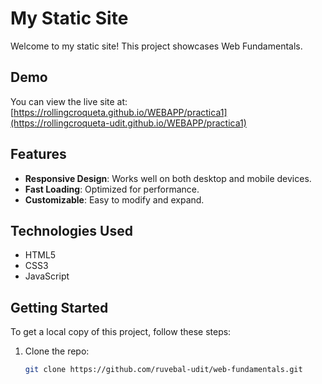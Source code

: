 # My Static Site

Welcome to my static site! This project showcases Web Fundamentals.

## Demo

You can view the live site at: [https://rollingcroqueta.github.io/WEBAPP/practica1](https://rollingcroqueta-udit.github.io/WEBAPP/practica1)

## Features

- **Responsive Design**: Works well on both desktop and mobile devices.
- **Fast Loading**: Optimized for performance.
- **Customizable**: Easy to modify and expand.

## Technologies Used

- HTML5
- CSS3
- JavaScript

## Getting Started

To get a local copy of this project, follow these steps:

1. Clone the repo:
   ```bash
   git clone https://github.com/ruvebal-udit/web-fundamentals.git